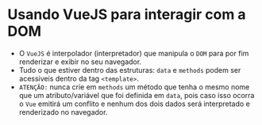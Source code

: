 # Usando VueJS para interagir com a DOM

- O `VueJS` é interpolador (interpretador) que manipula o `DOM` para por fim renderizar e exibir no seu navegador.
- Tudo o que estiver dentro das estruturas: `data` e `methods` podem ser acessiveis dentro da tag `<template>`.
- `ATENÇÃO:` nunca crie em `methods` um método que tenha o mesmo nome que um atributo/variável que foi definida em `data`, pois caso isso ocorra o `Vue` emitirá um conflito e nenhum dos dois dados será interpretado e renderizado no navegador.